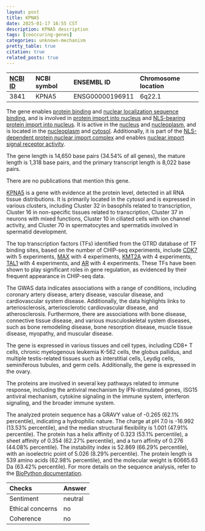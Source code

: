 ```yaml
---
layout: post
title: KPNA5
date: 2025-01-17 16:55 CST
description: KPNA5 description
tags: [cooccuring-genes]
categories: unknown-mechanism
pretty_table: true
citation: true
related_posts: true
---
```




| [NCBI ID](https://www.ncbi.nlm.nih.gov/gene/3841) | NCBI symbol | ENSEMBL ID | Chromosome location |
| :-------- | :------- | :-------- | :------- |
| 3841  | KPNA5 | ENSG00000196911 | 6q22.1 |



The gene enables [protein binding](https://amigo.geneontology.org/amigo/term/GO:0005515) and [nuclear localization sequence binding](https://amigo.geneontology.org/amigo/term/GO:0008139), and is involved in [protein import into nucleus](https://amigo.geneontology.org/amigo/term/GO:0006606) and [NLS-bearing protein import into nucleus](https://amigo.geneontology.org/amigo/term/GO:0006607). It is active in the [nucleus](https://amigo.geneontology.org/amigo/term/GO:0005634) and [nucleoplasm](https://amigo.geneontology.org/amigo/term/GO:0005654), and is located in the [nucleoplasm](https://amigo.geneontology.org/amigo/term/GO:0005654) and [cytosol](https://amigo.geneontology.org/amigo/term/GO:0005829). Additionally, it is part of the [NLS-dependent protein nuclear import complex](https://amigo.geneontology.org/amigo/term/GO:0042564) and enables [nuclear import signal receptor activity](https://amigo.geneontology.org/amigo/term/GO:0061608).


The gene length is 14,650 base pairs (34.54% of all genes), the mature length is 1,318 base pairs, and the primary transcript length is 8,022 base pairs.


There are no publications that mention this gene.



[KPNA5](https://www.proteinatlas.org/ENSG00000196911-KPNA5) is a gene with evidence at the protein level, detected in all RNA tissue distributions. It is primarily located in the cytosol and is expressed in various clusters, including Cluster 32 in basophils related to transcription, Cluster 16 in non-specific tissues related to transcription, Cluster 37 in neurons with mixed functions, Cluster 10 in ciliated cells with ion channel activity, and Cluster 70 in spermatocytes and spermatids involved in spermatid development.


The top transcription factors (TFs) identified from the GTRD database of TF binding sites, based on the number of CHIP-seq experiments, include [CDK7](https://www.ncbi.nlm.nih.gov/gene/1022) with 5 experiments, [MAX](https://www.ncbi.nlm.nih.gov/gene/4149) with 4 experiments, [KMT2A](https://www.ncbi.nlm.nih.gov/gene/4297) with 4 experiments, [TAL1](https://www.ncbi.nlm.nih.gov/gene/6886) with 4 experiments, and [AR](https://www.ncbi.nlm.nih.gov/gene/367) with 4 experiments. These TFs have been shown to play significant roles in gene regulation, as evidenced by their frequent appearance in CHIP-seq data.



The GWAS data indicates associations with a range of conditions, including coronary artery disease, artery disease, vascular disease, and cardiovascular system disease. Additionally, the data highlights links to arteriosclerosis, arteriosclerotic cardiovascular disease, and atherosclerosis. Furthermore, there are associations with bone disease, connective tissue disease, and various musculoskeletal system diseases, such as bone remodeling disease, bone resorption disease, muscle tissue disease, myopathy, and muscular disease.



The gene is expressed in various tissues and cell types, including CD8+ T cells, chronic myelogenous leukemia K-562 cells, the globus pallidus, and multiple testis-related tissues such as interstitial cells, Leydig cells, seminiferous tubules, and germ cells. Additionally, the gene is expressed in the ovary.


The proteins are involved in several key pathways related to immune response, including the antiviral mechanism by IFN-stimulated genes, ISG15 antiviral mechanism, cytokine signaling in the immune system, interferon signaling, and the broader immune system.



The analyzed protein sequence has a GRAVY value of -0.265 (62.1% percentile), indicating a hydrophilic nature. The charge at pH 7.0 is -16.992 (13.53% percentile), and the median structural flexibility is 1.001 (47.91% percentile). The protein has a helix affinity of 0.323 (53.1% percentile), a sheet affinity of 0.354 (62.27% percentile), and a turn affinity of 0.276 (44.08% percentile). The instability index is 52.869 (66.29% percentile), with an isoelectric point of 5.026 (8.29% percentile). The protein length is 539 amino acids (62.98% percentile), and the molecular weight is 60665.63 Da (63.42% percentile). For more details on the sequence analysis, refer to the [BioPython documentation](https://biopython.org/docs/1.75/api/Bio.SeqUtils.ProtParam.html).





| Checks    | Answer |
| :-------- | :------- |
| Sentiment  | neutral   |
| Ethical concerns | no     |
| Coherence    | no    |